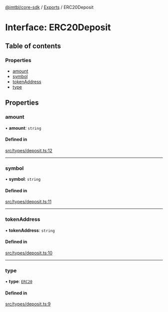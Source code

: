 [@imtbl/core-sdk](../README.md) / [Exports](../modules.md) / ERC20Deposit

# Interface: ERC20Deposit

## Table of contents

### Properties

- [amount](ERC20Deposit.md#amount)
- [symbol](ERC20Deposit.md#symbol)
- [tokenAddress](ERC20Deposit.md#tokenaddress)
- [type](ERC20Deposit.md#type)

## Properties

### amount

• **amount**: `string`

#### Defined in

[src/types/deposit.ts:12](https://github.com/immutable/imx-core-sdk/blob/7204457/src/types/deposit.ts#L12)

___

### symbol

• **symbol**: `string`

#### Defined in

[src/types/deposit.ts:11](https://github.com/immutable/imx-core-sdk/blob/7204457/src/types/deposit.ts#L11)

___

### tokenAddress

• **tokenAddress**: `string`

#### Defined in

[src/types/deposit.ts:10](https://github.com/immutable/imx-core-sdk/blob/7204457/src/types/deposit.ts#L10)

___

### type

• **type**: [`ERC20`](../enums/TokenType.md#erc20)

#### Defined in

[src/types/deposit.ts:9](https://github.com/immutable/imx-core-sdk/blob/7204457/src/types/deposit.ts#L9)
